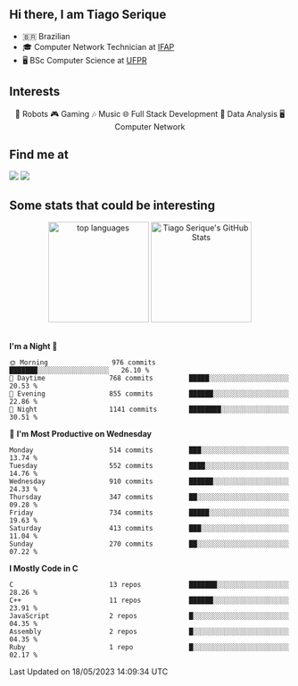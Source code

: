
<h2> Hi there, I am Tiago Serique</h2>

<div>
	<ul>
		<li>🇧🇷 Brazilian</li>
		<li>🎓 Computer Network Technician at <a href="https://www.ifap.edu.br/">IFAP</a></li>
		<li>🖥️ BSc Computer Science at <a href="https://www.ufpr.br/portalufpr/">UFPR</a></li>
	</ul>
</div>


<h2>Interests</h2>

<div align="center">
	🤖 Robots 🎮 Gaming 🎶 Music 🌐 Full Stack Development 🎲 Data Analysis 🖥️ Computer Network
</div>

<h2>Find me at</h2>

<div>
	<a href="https://www.linkedin.com/in/tiago-serique"><img src="https://img.shields.io/badge/LinkedIn-0077B5?style=for-the-badge&logo=linkedin&logoColor=white"></a>
	<a href="https://www.instagram.com/tiago.serique/"><img src="https://img.shields.io/badge/Instagram-E4405F?style=for-the-badge&logo=instagram&logoColor=white"></a>
</div>

<h2>Some stats that could be interesting</h2>

<div align="center">
	<img height="180em" src="https://tiagoserique.vercel.app/api/top-langs/?layout=compact&theme=tokyonight&username=tiagoserique&langs_count=10&hide=makefile&exclude_repo=vim-mods" alt="top languages">
	<img height="180em" src="https://tiagoserique.vercel.app/api?username=tiagoserique&count_private=true&show_icons=true&theme=tokyonight&include_all_commits=true" alt="Tiago Serique's GitHub Stats">
</div> 

<br>

<!--START_SECTION:waka-->
**I'm a Night 🦉** 

```text
🌞 Morning                976 commits         ███████░░░░░░░░░░░░░░░░░░   26.10 % 
🌆 Daytime                768 commits         █████░░░░░░░░░░░░░░░░░░░░   20.53 % 
🌃 Evening                855 commits         ██████░░░░░░░░░░░░░░░░░░░   22.86 % 
🌙 Night                  1141 commits        ████████░░░░░░░░░░░░░░░░░   30.51 % 
```
📅 **I'm Most Productive on Wednesday** 

```text
Monday                   514 commits         ███░░░░░░░░░░░░░░░░░░░░░░   13.74 % 
Tuesday                  552 commits         ████░░░░░░░░░░░░░░░░░░░░░   14.76 % 
Wednesday                910 commits         ██████░░░░░░░░░░░░░░░░░░░   24.33 % 
Thursday                 347 commits         ██░░░░░░░░░░░░░░░░░░░░░░░   09.28 % 
Friday                   734 commits         █████░░░░░░░░░░░░░░░░░░░░   19.63 % 
Saturday                 413 commits         ███░░░░░░░░░░░░░░░░░░░░░░   11.04 % 
Sunday                   270 commits         ██░░░░░░░░░░░░░░░░░░░░░░░   07.22 % 
```


**I Mostly Code in C** 

```text
C                        13 repos            ███████░░░░░░░░░░░░░░░░░░   28.26 % 
C++                      11 repos            ██████░░░░░░░░░░░░░░░░░░░   23.91 % 
JavaScript               2 repos             █░░░░░░░░░░░░░░░░░░░░░░░░   04.35 % 
Assembly                 2 repos             █░░░░░░░░░░░░░░░░░░░░░░░░   04.35 % 
Ruby                     1 repo              █░░░░░░░░░░░░░░░░░░░░░░░░   02.17 % 
```




 Last Updated on 18/05/2023 14:09:34 UTC
<!--END_SECTION:waka-->
